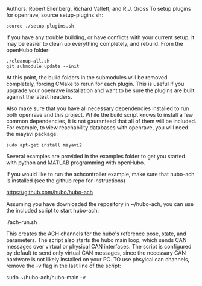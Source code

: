 Authors: Robert Ellenberg, Richard Vallett, and R.J. Gross
To setup plugins for openrave, source setup-plugins.sh:

    source ./setup-plugins.sh

If you have any trouble building, or have conflicts with your current setup,
it may be easier to clean up everything completely, and rebuild. From the
openHubo folder:

    ./cleanup-all.sh
    git submodule update --init

At this point, the build folders in the submodules will be removed completely,
forcing CMake to rerun for each plugin. This is useful if you upgrade your
openrave installation and want to be sure the plugins are built against the
latest headers.

Also make sure that you have all necessary dependencies installed to run both
openrave and this project. While the build script knows to install a few common
dependencies, it is not gauranteed that all of them will be included. For
example, to view reachability databases with openrave, you will need the mayavi
package:

    sudo apt-get install mayavi2

Several examples are provided in the examples folder to get you started with
python and MATLAB programming with openHubo. 

If you would like to run the achcontroller example, make sure that hubo-ach is
installed (see the github repo for instructions)

https://github.com/hubo/hubo-ach

Assuming you have downloaded the repository in ~/hubo-ach, you can use the
included script to start hubo-ach:

./ach-run.sh

This creates the ACH channels for the hubo's reference pose, state, and
parameters. The script also starts the hubo main loop, which sends CAN messages
over virtual or physical CAN interfaces. The script is configured by default to
send only virtual CAN messages, since the necessary CAN hardware is not likely
installed on your PC. TO use phsyical can channels, remove the -v flag in the
last line of the script:

sudo ~/hubo-ach/hubo-main -v
